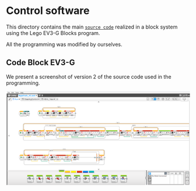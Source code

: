 Control software
====

This directory contains the main [`source code`](https://github.com/csvprobotica/HypeTech/blob/main/src/HypeTech_V2.ev3) realized in a block system using the Lego EV3-G Blocks program.

All the programming was modified by ourselves.

## Code Block EV3-G
We present a screenshot of version 2 of the source code used in the programming.

![Regular](https://github.com/csvprobotica/HypeTech/blob/main/src/EV3-G%20Blocks.png)



